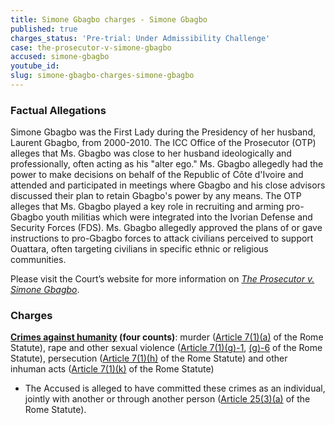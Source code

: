 ```yaml
---
title: Simone Gbagbo charges - Simone Gbagbo
published: true
charges_status: 'Pre-trial: Under Admissibility Challenge'
case: the-prosecutor-v-simone-gbagbo
accused: simone-gbagbo
youtube_id:
slug: simone-gbagbo-charges-simone-gbagbo
---
```



### Factual Allegations

Simone Gbagbo was the First Lady during the Presidency of her husband, Laurent Gbagbo, from 2000-2010. The ICC Office of the Prosecutor (OTP) alleges that Ms. Gbagbo was close to her husband ideologically and professionally, often acting as his "alter ego." Ms. Gbagbo allegedly had the power to make decisions on behalf of the Republic of C&ocirc;te d'Ivoire and attended and participated in meetings where Gbagbo and his close advisors discussed their plan to retain Gbagbo's power by any means. The OTP alleges that Ms. Gbagbo played a key role in recruiting and arming pro-Gbagbo youth militias which were integrated into the Ivorian Defense and Security Forces (FDS). Ms. Gbagbo allegedly approved the plans of or gave instructions to pro-Gbagbo forces to attack civilians perceived to support Ouattara, often targeting civilians in specific ethnic or religious communities.

Please visit the Court’s website for more information on [*The Prosecutor v. Simone Gbagbo*](https://www.icc-cpi.int/cdi/simone-gbagbo).

### Charges

**[Crimes against humanity](http://www.casematrixnetwork.org/case-m/klamberg-commentary/rome-statute/#c1171) (four counts)**: murder ([Article 7(1)(a)](http://www.casematrixnetwork.org/cmn-knowledge-hub/klamberg-commentary/elements-of-crime/#c2286) of the Rome Statute), rape and other sexual violence ([Article 7(1)(g)-1](http://www.casematrixnetwork.org/cmn-knowledge-hub/klamberg-commentary/elements-of-crime/#c2292), [(g)-6](http://www.casematrixnetwork.org/cmn-knowledge-hub/klamberg-commentary/elements-of-crime/#c2297) of the Rome Statute), persecution ([Article 7(1)(h)](http://www.casematrixnetwork.org/cmn-knowledge-hub/klamberg-commentary/elements-of-crime/#c2298) of the Rome Statute) and other inhuman acts ([Article 7(1)(k)](http://www.casematrixnetwork.org/cmn-knowledge-hub/klamberg-commentary/elements-of-crime/#c2301) of the Rome Statute)

* The Accused is alleged to have committed these crimes as an individual, jointly with another or through another person ([Article 25(3)(a)](http://www.casematrixnetwork.org/case-m/klamberg-commentary/rome-statute/#c1198) of the Rome Statute).